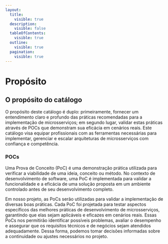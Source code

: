 ```yaml
---
layout:
  title:
    visible: true
  description:
    visible: false
  tableOfContents:
    visible: true
  outline:
    visible: true
  pagination:
    visible: true
---
```


# Propósito

## O propósito do catálogo

O propósito deste catálogo é duplo: primeiramente, fornecer um entendimento claro e profundo das práticas recomendadas para a implementação de microsserviços; em segundo lugar, validar estas práticas através de POCs que demonstram sua eficácia em cenários reais. Este catálogo visa equipar profissionais com as ferramentas necessárias para implementar, gerenciar e escalar arquiteturas de microsserviços com confiança e competência.



### POCs

Uma Prova de Conceito (PoC) é uma demonstração prática utilizada para verificar a viabilidade de uma ideia, conceito ou método. No contexto de desenvolvimento de software, uma PoC é implementada para validar a funcionalidade e a eficácia de uma solução proposta em um ambiente controlado antes de seu desenvolvimento completo.

Em nosso projeto, as PoCs serão utilizadas para validar a implementação de diversas boas práticas. Cada PoC foi projetada para testar aspectos específicos das melhores práticas de desenvolvimento de microsserviços, garantindo que elas sejam aplicáveis e eficazes em cenários reais. Essas PoCs nos permitirão identificar possíveis problemas, avaliar o desempenho e assegurar que os requisitos técnicos e de negócios sejam atendidos adequadamente. Dessa forma, podemos tomar decisões informadas sobre a continuidade ou ajustes necessários no projeto.
